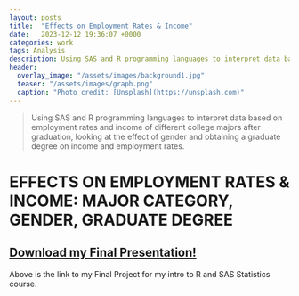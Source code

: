 ```yaml
---
layout: posts
title:  "Effects on Employment Rates & Income"
date:   2023-12-12 19:36:07 +0000
categories: work
tags: Analysis
description: Using SAS and R programming languages to interpret data based on employment rates and income of different college majors after graduation, looking at the effect of gender and obtaining a graduate degree on income and employment rates.
header:
  overlay_image: "/assets/images/background1.jpg"
  teaser: "/assets/images/graph.png"
  caption: "Photo credit: [Unsplash](https://unsplash.com)"
---
```

> Using SAS and R programming languages to interpret data based on employment rates and income of different college majors after graduation, looking at the effect of gender and obtaining a graduate degree on income and employment rates.

# EFFECTS ON EMPLOYMENT RATES & INCOME: MAJOR CATEGORY, GENDER, GRADUATE DEGREE
## <a href="/assets/images/Stat040Project.pdf" download><strong>Download my Final Presentation!</strong></a>

Above is the link to my Final Project for my intro to R and SAS Statistics course.

